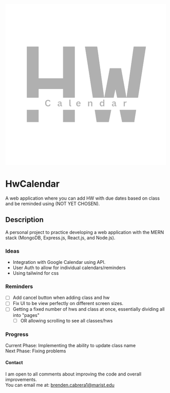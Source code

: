 ![HwCalendar Logo](https://github.com/B-cabrera/hwcalendar-mern/blob/main/src/assets/HwCalendarLogo.png?raw=true)

# HwCalendar
A web application where you can add HW with due dates based on class and be reminded using (NOT YET CHOSEN).

## Description
A personal project to practice developing a web application with the MERN stack (MongoDB, Express.js, React.js, and Node.js).

### Ideas
- Integration with Google Calendar using API.
- User Auth to allow for individual calendars/reminders
- Using tailwind for css 

### Reminders
- [ ] Add cancel button when adding class and hw
- [ ] Fix UI to be view perfectly on different screen sizes.
- [ ] Getting a fixed number of hws and class at once, essentially dividing all into "pages"
  - [ ] OR allowing scrolling to see all classes/hws

### Progress
Current Phase: Implementing the ability to update class name  
Next Phase: Fixing problems

#### Contact
I am open to all comments about improving the code and overall improvements.  
You can email me at: brenden.cabrera1@marist.edu